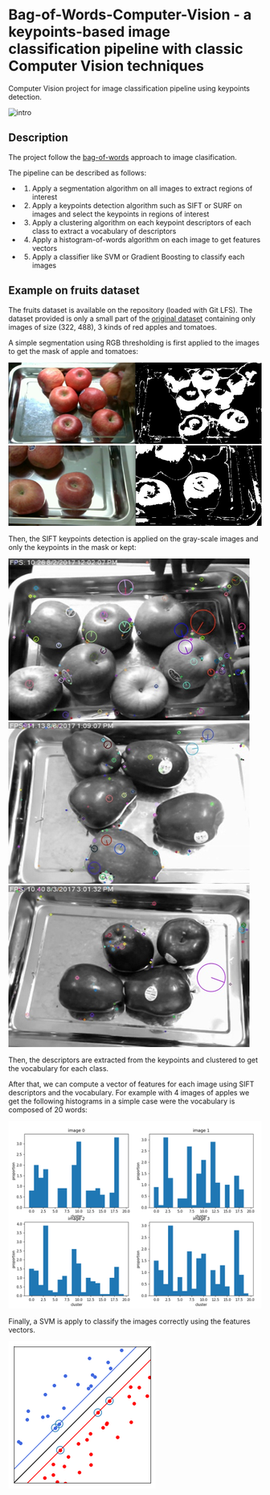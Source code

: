 # Bag-of-Words-Computer-Vision - a keypoints-based image classification pipeline with classic Computer Vision techniques

Computer Vision project for image classification pipeline using keypoints detection.

![intro](ressources/bag_of_words_intro.png)

## Description

The project follow the [bag-of-words](https://en.wikipedia.org/wiki/Bag-of-words_model_in_computer_vision) approach to image clasification.

The pipeline can be described as follows:

- 1) Apply a segmentation algorithm on all images to extract regions of interest

- 2) Apply a keypoints detection algorithm such as SIFT or SURF on images and select the keypoints in regions of interest

- 3) Apply a clustering algorithm on each keypoint descriptors of each class to extract a vocabulary of descriptors

- 4) Apply a histogram-of-words algorithm on each image to get features vectors

- 5) Apply a classifier like SVM or Gradient Boosting to classify each images

## Example on fruits dataset

The fruits dataset is available on the repository (loaded with Git LFS). The dataset provided is only a small part of the [original dataset](https://www.kaggle.com/chrisfilo/fruit-recognition) containing only images of size (322, 488), 3 kinds of red apples and tomatoes.

A simple segmentation using RGB thresholding is first applied to the images to get the mask of apple and tomatoes:

![simple segmentation 1](ressources/simple_segmentation_1.png)
![simple segmentation 2](ressources/simple_segmentation_2.png)

Then, the SIFT keypoints detection is applied on the gray-scale images and only the keypoints in the mask or kept:

![sift keypoint 1](ressources/sift_keypoints_1.jpg)
![sift keypoint 2](ressources/sift_keypoints_2.jpg)
![sift keypoint 3](ressources/sift_keypoints_3.jpg)

Then, the descriptors are extracted from the keypoints and clustered to get the vocabulary for each class.

After that, we can compute a vector of features for each image using SIFT descriptors and the vocabulary. For example with 4 images of apples we get the following histograms in a simple case were the vocabulary is composed of 20 words:

![features histograms](ressources/features_histograms.png)

Finally, a SVM is apply to classify the images correctly using the features vectors.

![SVM](ressources/img_svm.png)
